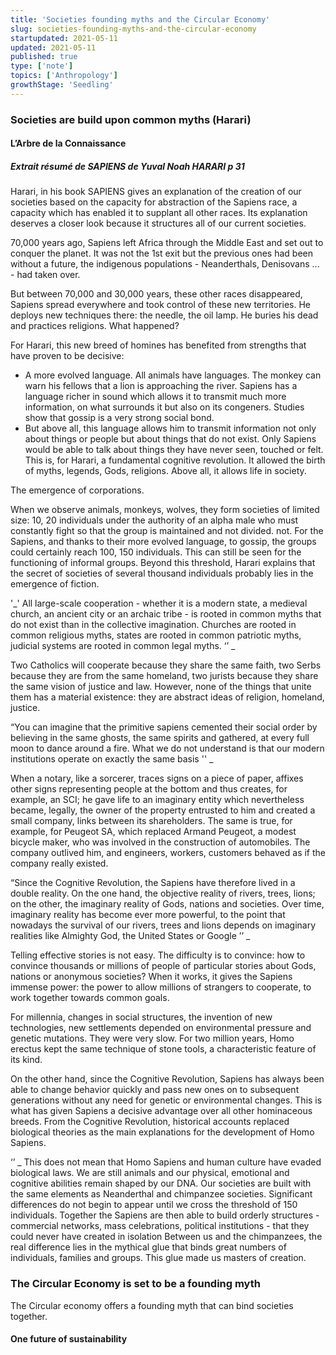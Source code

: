 ```yaml
---
title: 'Societies founding myths and the Circular Economy'
slug: societies-founding-myths-and-the-circular-economy
startupdated: 2021-05-11
updated: 2021-05-11
published: true
type: ['note']
topics: ['Anthropology']
growthStage: 'Seedling'
---
```


### Societies are build upon common myths (Harari)

#### L’Arbre de la Connaissance

##### Extrait résumé de SAPIENS de Yuval Noah HARARI p 31

Harari, in his book SAPIENS gives an explanation of the creation of our societies based on the capacity for abstraction of the Sapiens race, a capacity which has enabled it to supplant all other races.  Its explanation deserves a closer look because it structures all of our current societies.

 70,000 years ago, Sapiens left Africa through the Middle East and set out to conquer the planet.
 It was not the 1st exit but the previous ones had been without a future, the indigenous populations - Neanderthals, Denisovans ... - had taken over.

 But between 70,000 and 30,000 years, these other races disappeared, Sapiens spread everywhere and took control of these new territories.  He deploys new techniques there: the needle, the oil lamp.  He buries his dead and practices religions.  What happened?

 For Harari, this new breed of homines has benefited from strengths that have proven to be decisive:

 - A more evolved language.  All animals have languages.  The monkey can warn his fellows that a lion is approaching the river.  Sapiens has a language richer in sound which allows it to transmit much more information, on what surrounds it but also on its congeners.  Studies show that gossip is a very strong social bond.
 - But above all, this language allows him to transmit information not only about things or people but about things that do not exist.  Only Sapiens would be able to talk about things they have never seen, touched or felt.  This is, for Harari, a fundamental cognitive revolution.  It allowed the birth of myths, legends, Gods, religions.  Above all, it allows life in society.

 The emergence of corporations.

 When we observe animals, monkeys, wolves, they form societies of limited size: 10, 20 individuals under the authority of an alpha male who must constantly fight so that the group is maintained and not divided.  not.  For the Sapiens, and thanks to their more evolved language, to gossip, the groups could certainly reach 100, 150 individuals.  This can still be seen for the functioning of informal groups.  Beyond this threshold, Harari explains that the secret of societies of several thousand individuals probably lies in the emergence of fiction.

 '_' All large-scale cooperation - whether it is a modern state, a medieval church, an ancient city or an archaic tribe - is rooted in common myths that do not exist  than in the collective imagination.  Churches are rooted in common religious myths, states are rooted in common patriotic myths, judicial systems are rooted in common legal myths.  ‘’ _

 Two Catholics will cooperate because they share the same faith, two Serbs because they are from the same homeland, two jurists because they share the same vision of justice and law.  However, none of the things that unite them has a material existence: they are abstract ideas of religion, homeland, justice.

 “You can imagine that the primitive sapiens cemented their social order by believing in the same ghosts, the same spirits and gathered, at every full moon to dance around a fire.  What we do not understand is that our modern institutions operate on exactly the same basis '' _

 When a notary, like a sorcerer, traces signs on a piece of paper, affixes other signs representing people at the bottom and thus creates, for example, an SCI;  he gave life to an imaginary entity which nevertheless became, legally, the owner of the property entrusted to him and created a small company, links between its shareholders.  The same is true, for example, for Peugeot SA, which replaced Armand Peugeot, a modest bicycle maker, who was involved in the construction of automobiles.  The company outlived him, and engineers, workers, customers behaved as if the company really existed.

 “Since the Cognitive Revolution, the Sapiens have therefore lived in a double reality.  On the one hand, the objective reality of rivers, trees, lions;  on the other, the imaginary reality of Gods, nations and societies.  Over time, imaginary reality has become ever more powerful, to the point that nowadays the survival of our rivers, trees and lions depends on imaginary realities like Almighty God, the United States or Google ’’ _

 Telling effective stories is not easy.  The difficulty is to convince: how to convince thousands or millions of people of particular stories about Gods, nations or anonymous societies?  When it works, it gives the Sapiens immense power: the power to allow millions of strangers to cooperate, to work together towards common goals.

 For millennia, changes in social structures, the invention of new technologies, new settlements depended on environmental pressure and genetic mutations.  They were very slow.  For two million years, Homo erectus kept the same technique of stone tools, a characteristic feature of its kind.

 On the other hand, since the Cognitive Revolution, Sapiens has always been able to change behavior quickly and pass new ones on to subsequent generations without any need for genetic or environmental changes.  This is what has given Sapiens a decisive advantage over all other hominaceous breeds.  From the Cognitive Revolution, historical accounts replaced biological theories as the main explanations for the development of Homo Sapiens.

 ‘’ _ This does not mean that Homo Sapiens and human culture have evaded biological laws.  We are still animals and our physical, emotional and cognitive abilities remain shaped by our DNA.  Our societies are built with the same elements as Neanderthal and chimpanzee societies.  Significant differences do not begin to appear until we cross the threshold of 150 individuals.  Together the Sapiens are then able to build orderly structures - commercial networks, mass celebrations, political institutions - that they could never have created in isolation Between us and the chimpanzees, the real difference lies in the mythical glue that binds great  numbers of individuals, families and groups.  This glue made us masters of creation. 

### The Circular Economy is set to be a founding myth 

The Circular economy offers a founding myth that can bind societies together. 

#### One future of sustainability 





